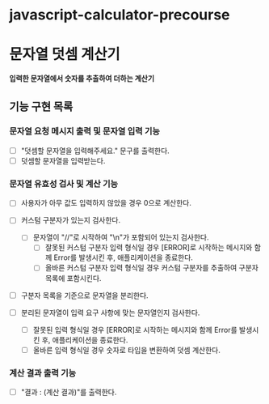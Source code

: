 # javascript-calculator-precourse

# 문자열 덧셈 계산기

**입력한 문자열에서 숫자를 추출하여 더하는 계산기**

## 기능 구현 목록

### 문자열 요청 메시지 출력 및 문자열 입력 기능

- [ ] "덧셈할 문자열을 입력해주세요." 문구를 출력한다.
- [ ] 덧셈할 문자열을 입력받는다.

### 문자열 유효성 검사 및 계산 기능

- [ ] 사용자가 아무 값도 입력하지 않았을 경우 0으로 계산한다.

- [ ] 커스텀 구분자가 있는지 검사한다.

  - [ ] 문자열이 "//"로 시작하여 "\n"가 포함되어 있는지 검사한다.
    - [ ] 잘못된 커스텀 구분자 입력 형식일 경우 [ERROR]로 시작하는 메시지와 함께 Error를 발생시킨 후, 애플리케이션을 종료한다.
    - [ ] 올바른 커스텀 구분자 입력 형식일 경우 커스텀 구분자를 추출하여 구분자 목록에 포함시킨다.

- [ ] 구분자 목록을 기준으로 문자열을 분리한다.
- [ ] 분리된 문자열이 입력 요구 사항에 맞는 문자열인지 검사한다.
  - [ ] 잘못된 입력 형식일 경우 [ERROR]로 시작하는 메시지와 함께 Error를 발생시킨 후, 애플리케이션을 종료한다.
  - [ ] 올바른 입력 형식일 경우 숫자로 타입을 변환하여 덧셈 계산한다.

### 계산 결과 출력 기능

- [ ] "결과 : (계산 결과)"를 출력한다.
